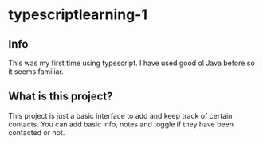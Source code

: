 # typescriptlearning-1

## Info
This was my first time using typescript. I have used good ol Java before so it seems familiar.

## What is this project?
This project is just a basic interface to add and keep track of certain contacts. You can add basic info, notes and toggle if they have been contacted or not.
